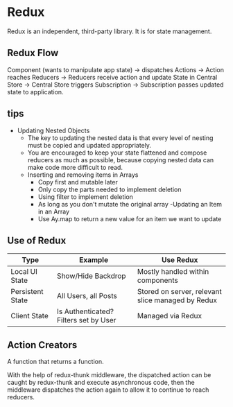 # Redux
Redux is an independent, third-party library. It is for state management.

## Redux Flow
Component (wants to manipulate app state) -> dispatches Actions -> Action reaches Reducers -> Reducers receive action and update State in Central Store -> Central Store triggers Subscription -> Subscription passes updated state to application.

## tips
- Updating Nested Objects
    - The key to updating the nested data is that every level of nesting must be copied and updated appropriately. 
    - You are encouraged to keep your state flattened and compose reducers as much as possible, because copying nested data can make code more difficult to read.
    - Inserting and removing items in Arrays
        - Copy first and mutable later
        - Only copy the parts needed to implement deletion
        - Using filter to implement deletion
        - As long as you don't mutate the original array
    -Updating an Item in an Array
        - Use Ay.map to return a new value for an item we want to update
        
## Use of Redux
| Type | Example | Use Redux |
|------|---------|-----------|
|Local UI State|Show/Hide Backdrop|Mostly handled within components|
|Persistent State|All Users, all Posts|Stored on server, relevant slice managed by Redux|
|Client State|Is Authenticated? Filters set by User|Managed via Redux|

## Action Creators
A function that returns a function. 

With the help of redux-thunk middleware, the dispatched action can be caught by redux-thunk 
and execute asynchronous code, then the middleware dispatches the action again to allow it 
to continue to reach reducers.